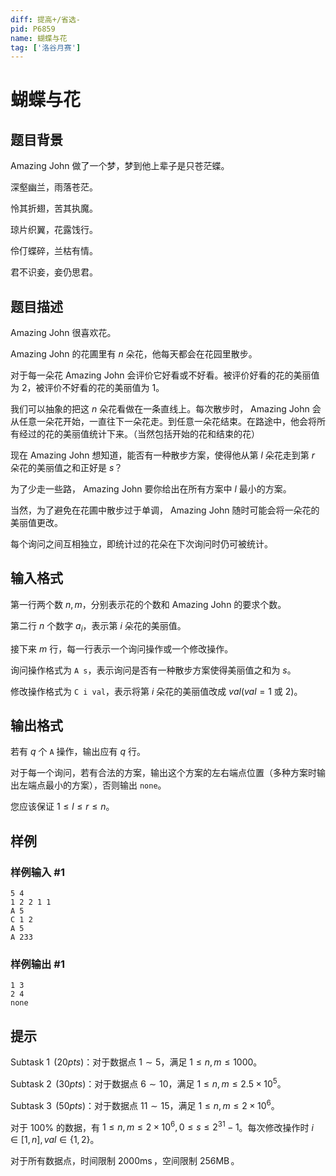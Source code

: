 ```yaml
---
diff: 提高+/省选-
pid: P6859
name: 蝴蝶与花
tag: ['洛谷月赛']
---
```

# 蝴蝶与花
## 题目背景

Amazing John 做了一个梦，梦到他上辈子是只苍茫蝶。

深壑幽兰，雨落苍茫。

怜其折翅，苦其执魔。

琼片织翼，花露饯行。

伶仃蝶碎，兰枯有情。

君不识妾，妾仍思君。
## 题目描述

Amazing John 很喜欢花。

Amazing John 的花圃里有 $n$ 朵花，他每天都会在花园里散步。

对于每一朵花 Amazing John 会评价它好看或不好看。被评价好看的花的美丽值为 $2$，被评价不好看的花的美丽值为 $1$。

我们可以抽象的把这 $n$ 朵花看做在一条直线上。每次散步时， Amazing John 会从任意一朵花开始，一直往下一朵花走。到任意一朵花结束。在路途中，他会将所有经过的花的美丽值统计下来。（当然包括开始的花和结束的花）

现在 Amazing John 想知道，能否有一种散步方案，使得他从第 $l$ 朵花走到第 $r$ 朵花的美丽值之和正好是 $s$？

为了少走一些路， Amazing John 要你给出在所有方案中 $l$ 最小的方案。

当然，为了避免在花圃中散步过于单调， Amazing John 随时可能会将一朵花的美丽值更改。

每个询问之间互相独立，即统计过的花朵在下次询问时仍可被统计。
## 输入格式

第一行两个数 $n,m$，分别表示花的个数和 Amazing John 的要求个数。

第二行 $n$ 个数字 $a_i$，表示第 $i$ 朵花的美丽值。

接下来 $m$ 行，每一行表示一个询问操作或一个修改操作。

询问操作格式为 `A s`，表示询问是否有一种散步方案使得美丽值之和为 $s$。

修改操作格式为 `C i val`，表示将第 $i$ 朵花的美丽值改成 $val(val=1$ 或 $2)$。
## 输出格式

若有 $q$ 个 `A` 操作，输出应有 $q$ 行。

对于每一个询问，若有合法的方案，输出这个方案的左右端点位置（多种方案时输出左端点最小的方案），否则输出 `none`。

您应该保证 $1\leq l\leq r\leq n$。
## 样例

### 样例输入 #1
```
5 4
1 2 2 1 1
A 5
C 1 2
A 5
A 233
```
### 样例输出 #1
```
1 3
2 4
none
```
## 提示

$\operatorname{Subtask\ 1}\ (20pts)$：对于数据点 $1\sim 5$，满足 $1\leq n,m\leq 1000$。

$\operatorname{Subtask\ 2}\ (30pts)$：对于数据点 $6\sim 10$，满足 $1\leq n,m\leq 2.5\times 10^5$。

$\operatorname{Subtask\ 3}\ (50pts)$：对于数据点 $11\sim 15$，满足 $1\leq n,m\leq 2\times 10^6$。

对于 $100\%$ 的数据，有 $1\leq n,m\leq 2\times 10^6,0\leq s\leq 2^{31}-1$。每次修改操作时 $i\in[1,n],val\in\{1,2\}$。

对于所有数据点，时间限制 $2000\operatorname{ms}$，空间限制 $256\operatorname{MB}$。
